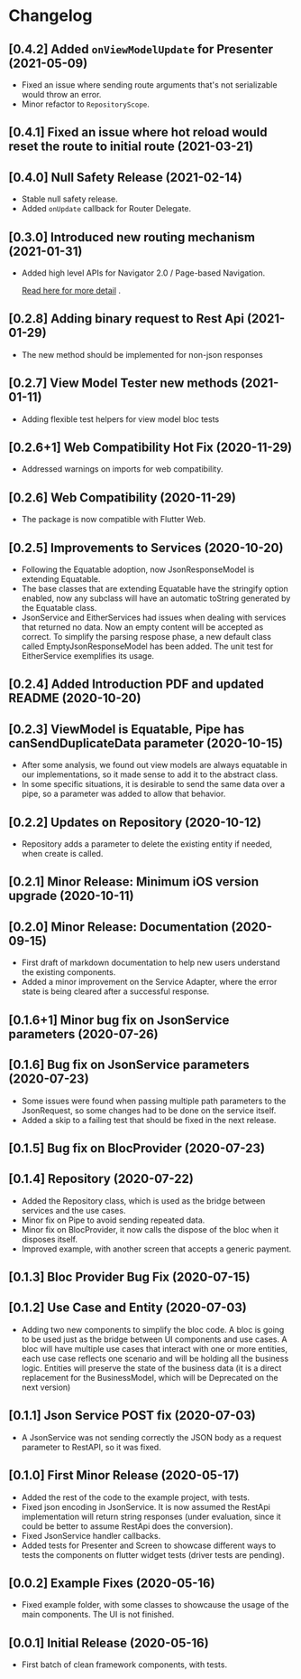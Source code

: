 # Changelog

## [0.4.2] Added `onViewModelUpdate` for **Presenter** (2021-05-09)

* Fixed an issue where sending route arguments that's not serializable would throw an error.
* Minor refactor to `RepositoryScope`.

## [0.4.1] Fixed an issue where hot reload would reset the route to initial route (2021-03-21)

## [0.4.0] Null Safety Release (2021-02-14)

* Stable null safety release.
* Added `onUpdate` callback for Router Delegate.

## [0.3.0] Introduced new routing mechanism (2021-01-31)

* Added high level APIs for Navigator 2.0 / Page-based Navigation.

  [Read here for more detail](https://github.com/MattHamburger/clean_framework/blob/master/doc/routing.md)
  .

## [0.2.8] Adding binary request to Rest Api (2021-01-29)

* The new method should be implemented for non-json responses

## [0.2.7] View Model Tester new methods (2021-01-11)

* Adding flexible test helpers for view model bloc tests

## [0.2.6+1] Web Compatibility Hot Fix (2020-11-29)

* Addressed warnings on imports for web compatibility.

## [0.2.6] Web Compatibility (2020-11-29)

* The package is now compatible with Flutter Web.

## [0.2.5] Improvements to Services (2020-10-20)

* Following the Equatable adoption, now JsonResponseModel is extending Equatable.
* The base classes that are extending Equatable have the stringify option enabled, now any subclass
  will have an automatic toString generated by the Equatable class.
* JsonService and EitherServices had issues when dealing with services that returned no data. Now an
  empty content will be accepted as correct. To simplify the parsing respose phase, a new default
  class called EmptyJsonResponseModel has been added. The unit test for EitherService exemplifies
  its usage.

## [0.2.4] Added Introduction PDF and updated README (2020-10-20)

## [0.2.3] ViewModel is Equatable, Pipe has canSendDuplicateData parameter (2020-10-15)

* After some analysis, we found out view models are always equatable in our implementations, so it
  made sense to add it to the abstract class.
* In some specific situations, it is desirable to send the same data over a pipe, so a parameter was
  added to allow that behavior.

## [0.2.2] Updates on Repository (2020-10-12)

* Repository adds a parameter to delete the existing entity if needed, when create is called.

## [0.2.1] Minor Release: Minimum iOS version upgrade (2020-10-11)

## [0.2.0] Minor Release: Documentation (2020-09-15)

* First draft of markdown documentation to help new users understand the existing components.
* Added a minor improvement on the Service Adapter, where the error state is being cleared after a
  successful response.

## [0.1.6+1] Minor bug fix on JsonService parameters (2020-07-26)

## [0.1.6] Bug fix on JsonService parameters (2020-07-23)

* Some issues were found when passing multiple path parameters to the JsonRequest, so some changes
  had to be done on the service itself.
* Added a skip to a failing test that should be fixed in the next release.

## [0.1.5] Bug fix on BlocProvider (2020-07-23)

## [0.1.4] Repository (2020-07-22)

* Added the Repository class, which is used as the bridge between services and the use cases.
* Minor fix on Pipe to avoid sending repeated data.
* Minor fix on BlocProvider, it now calls the dispose of the bloc when it disposes itself.
* Improved example, with another screen that accepts a generic payment.

## [0.1.3] Bloc Provider Bug Fix (2020-07-15)

## [0.1.2] Use Case and Entity (2020-07-03)

* Adding two new components to simplify the bloc code. A bloc is going to be used just as the bridge
  between UI components and use cases. A bloc will have multiple use cases that interact with one or
  more entities, each use case reflects one scenario and will be holding all the business logic.
  Entities will preserve the state of the business data (it is a direct replacement for the
  BusinessModel, which will be Deprecated on the next version)

## [0.1.1] Json Service POST fix (2020-07-03)

* A JsonService was not sending correctly the JSON body as a request parameter to RestAPI, so it was
  fixed.

## [0.1.0] First Minor Release (2020-05-17)

* Added the rest of the code to the example project, with tests.
* Fixed json encoding in JsonService. It is now assumed the RestApi implementation will return
  string responses (under evaluation, since it could be better to assume RestApi does the
  conversion).
* Fixed JsonService handler callbacks.
* Added tests for Presenter and Screen to showcase different ways to tests the components on flutter
  widget tests (driver tests are pending).

## [0.0.2] Example Fixes (2020-05-16)

* Fixed example folder, with some classes to showcause the usage of the main components. The UI is
  not finished.

## [0.0.1] Initial Release (2020-05-16)

* First batch of clean framework components, with tests.
